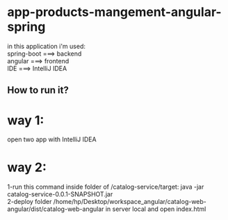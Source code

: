 # app-products-mangement-angular-spring
in this application i'm used:<br>
spring-boot ===> backend<br>
angular     ===> frontend<br>
IDE ===> IntelliJ IDEA<br>
## How to run it?<br>
# way 1:
open two app with IntelliJ IDEA
# way 2:
1-run this command inside folder of /catalog-service/target: java -jar catalog-service-0.0.1-SNAPSHOT.jar <br>
2-deploy folder /home/hp/Desktop/workspace_angular/catalog-web-angular/dist/catalog-web-angular in server local and open index.html
